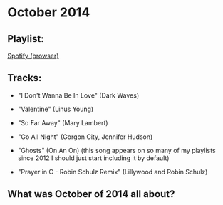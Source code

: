 # October 2014

## Playlist:

[Spotify (browser)](http://open.spotify.com/user/1237892664/playlist/2fAJNLmsGuVCxoSXe9nvFy)

## Tracks:

- "I Don't Wanna Be In Love" (Dark Waves)

- "Valentine" (Linus Young)

- "So Far Away" (Mary Lambert)

- "Go All Night" (Gorgon City, Jennifer Hudson)

- "Ghosts" (On An On) (this song appears on so many of my playlists since 2012 I should just start including it by default)

- "Prayer in C - Robin Schulz Remix" (Lillywood and Robin Schulz)

## What was October of 2014 all about?
